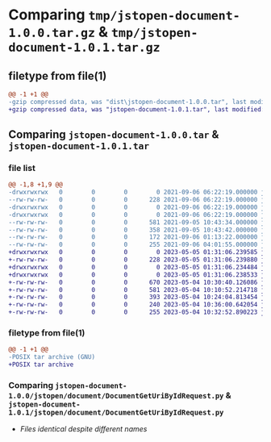 # Comparing `tmp/jstopen-document-1.0.0.tar.gz` & `tmp/jstopen-document-1.0.1.tar.gz`

## filetype from file(1)

```diff
@@ -1 +1 @@
-gzip compressed data, was "dist\jstopen-document-1.0.0.tar", last modified: Mon Sep  6 06:22:19 2021, max compression
+gzip compressed data, was "jstopen-document-1.0.1.tar", last modified: Fri May  5 01:31:06 2023, max compression
```

## Comparing `jstopen-document-1.0.0.tar` & `jstopen-document-1.0.1.tar`

### file list

```diff
@@ -1,8 +1,9 @@
-drwxrwxrwx   0        0        0        0 2021-09-06 06:22:19.000000 jstopen-document-1.0.0/
--rw-rw-rw-   0        0        0      228 2021-09-06 06:22:19.000000 jstopen-document-1.0.0/PKG-INFO
-drwxrwxrwx   0        0        0        0 2021-09-06 06:22:19.000000 jstopen-document-1.0.0/jstopen/
-drwxrwxrwx   0        0        0        0 2021-09-06 06:22:19.000000 jstopen-document-1.0.0/jstopen/document/
--rw-rw-rw-   0        0        0      581 2021-09-05 10:43:34.000000 jstopen-document-1.0.0/jstopen/document/DocumentGetUriByIdRequest.py
--rw-rw-rw-   0        0        0      358 2021-09-05 10:43:42.000000 jstopen-document-1.0.0/jstopen/document/DocumentGetUriForUploadRequest.py
--rw-rw-rw-   0        0        0      172 2021-09-06 01:13:22.000000 jstopen-document-1.0.0/jstopen/document/__init__.py
--rw-rw-rw-   0        0        0      255 2021-09-06 04:01:55.000000 jstopen-document-1.0.0/setup.py
+drwxrwxrwx   0        0        0        0 2023-05-05 01:31:06.239585 jstopen-document-1.0.1/
+-rw-rw-rw-   0        0        0      228 2023-05-05 01:31:06.239880 jstopen-document-1.0.1/PKG-INFO
+drwxrwxrwx   0        0        0        0 2023-05-05 01:31:06.234484 jstopen-document-1.0.1/jstopen/
+drwxrwxrwx   0        0        0        0 2023-05-05 01:31:06.238533 jstopen-document-1.0.1/jstopen/document/
+-rw-rw-rw-   0        0        0      670 2023-05-04 10:30:40.126086 jstopen-document-1.0.1/jstopen/document/DocumentAddRequest.py
+-rw-rw-rw-   0        0        0      581 2023-05-04 10:10:52.214718 jstopen-document-1.0.1/jstopen/document/DocumentGetUriByIdRequest.py
+-rw-rw-rw-   0        0        0      393 2023-05-04 10:24:04.813454 jstopen-document-1.0.1/jstopen/document/DocumentGetUriForUploadRequest.py
+-rw-rw-rw-   0        0        0      240 2023-05-04 10:36:00.642054 jstopen-document-1.0.1/jstopen/document/__init__.py
+-rw-rw-rw-   0        0        0      255 2023-05-04 10:32:52.890223 jstopen-document-1.0.1/setup.py
```

### filetype from file(1)

```diff
@@ -1 +1 @@
-POSIX tar archive (GNU)
+POSIX tar archive
```

### Comparing `jstopen-document-1.0.0/jstopen/document/DocumentGetUriByIdRequest.py` & `jstopen-document-1.0.1/jstopen/document/DocumentGetUriByIdRequest.py`

 * *Files identical despite different names*

